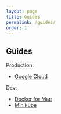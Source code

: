 ```yaml
---
layout: page
title: Guides
permalink: /guides/
order: 1
---
```


## Guides

Production:

* [Google Cloud](/guides/google-cloud)

Dev:

* [Docker for Mac](/guides/docker-for-mac)
* [Minikube](/guides/minikube)
